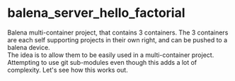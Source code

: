 # balena_server_hello_factorial
Balena multi-container project, that contains 3 containers.
The 3 containers are each self supporting projects in their own right,
and can be pushed to a balena device.  
The idea is to allow them to be easily used in a multi-container project.
Attempting to use git sub-modules even though this adds a lot of complexity.
Let's see how this works out.
